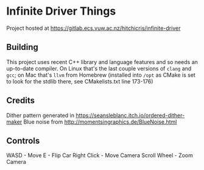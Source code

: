 # Infinite Driver Things

Project hosted at https://gitlab.ecs.vuw.ac.nz/hitchicris/infinite-driver

## Building

This project uses recent C++ library and language features and so needs an up-to-date compiler. On Linux that's the last couple versions of `clang` and `gcc`; on Mac that's `llvm` from Homebrew (installed into `/opt` as CMake is set to look for the stdlib there, see CMakelists.txt line 173-176)

## Credits

Dither pattern generated in https://seansleblanc.itch.io/ordered-dither-maker
Blue noise from http://momentsingraphics.de/BlueNoise.html

## Controls

WASD - Move
E - Flip Car
Right Click - Move Camera
Scroll Wheel - Zoom Camera
